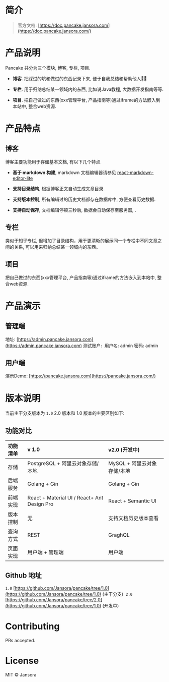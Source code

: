 # 简介

> 官方文档: [https://doc.pancake.jansora.com](https://doc.pancake.jansora.com/)

# 产品说明
‌Pancake 共分为三个模块, 博客, 专栏, 项目.

- **博客**. 把踩过的坑和做过的东西记录下来, 便于自我总结和帮助他人🍊🍊 

- **专栏**. 用于归纳总结某一领域内的东西, 比如说Java教程, 大数据开发指南等等.

- **项目**. 把自己做过的东西(xxx管理平台, 产品指南等)通过iframe的方法嵌入到本站中, 整合web资源.

# 产品特点
## 博客
博客主要功能用于存储基本文档, 有以下几个特点.

- **基于 markdown 构建**, markdown 文档编辑器请参见 [react-markdown-editor-lite](https://github.com/HarryChen0506/react-markdown-editor-lite)

- **支持目录结构**, 根据博客正文自动生成文章目录.

- **支持版本控制**, 所有编辑过的历史文档都存在数据库中, 方便查看历史数据.

- **支持自动保存**, 文档编辑停顿三秒后, 数据会自动保存至服务器, .

## 专栏
类似于知乎专栏, ‌但增加了目录结构，用于更清晰的展示同一个专栏中不同文章之间的关系, 可以用来归纳总结某一领域内的东西。
## 项目
‌把自己做过的东西(xxx管理平台, 产品指南等)通过iframe的方法嵌入到本站中, 整合web资源.
# 产品演示
## 管理端
地址: [https://admin.pancake.jansora.com](https://admin.pancake.jansora.com)
测试账户: 
用户名: admin
密码: admin
## 用户端
演示Demo: [https://pancake.jansora.com](https://pancake.jansora.com/) 
# 版本说明
当前主干分支版本为 `1.0`  2.0 版本和 1.0 版本的主要区别如下:
## 功能对比
| 功能清单 | v 1.0 | v2.0 (开发中) |
| :--- | :--- | :--- |
| 存储 | PostgreSQL + 阿里云对象存储/本地 | MySQL  + 阿里云对象存储/本地 |
| 后端服务 | Golang + Gin | Golang + Gin |
| 前端实现 | React + Material UI / React+ Ant Design Pro | React + Semantic UI |
| 版本控制 | 无 | 支持文档历史版本查看 |
| 查询方式 | REST | GraghQL |
| 页面实现 | 用户端 + 管理端 | 用户端 |



## Github 地址


`1.0` [https://github.com/Jansora/pancake/tree/1.0](https://github.com/Jansora/pancake/tree/1.0) (主干分支)
‌
`2.0` [https://github.com/Jansora/pancake/tree/2.0](https://github.com/Jansora/pancake/tree/1.0) (开发中)

# Contributing
PRs accepted.


# License
MIT © Jansora
